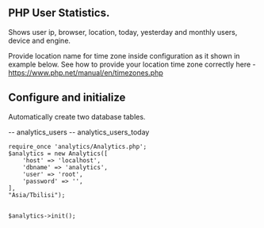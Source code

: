 ## PHP User Statistics.

Shows user ip, browser, location, today, yesterday and monthly users, device and engine.

Provide location name for time zone inside configuration as it shown in example below.
See how to provide your location time zone correctly here - https://www.php.net/manual/en/timezones.php


## Configure and initialize
Automatically create two database tables.

-- analytics_users
-- analytics_users_today

```
require_once 'analytics/Analytics.php';
$analytics = new Analytics([
    'host' => 'localhost',
    'dbname' => 'analytics',
    'user' => 'root',
    'password' => '',
],
"Asia/Tbilisi");


$analytics->init();
```